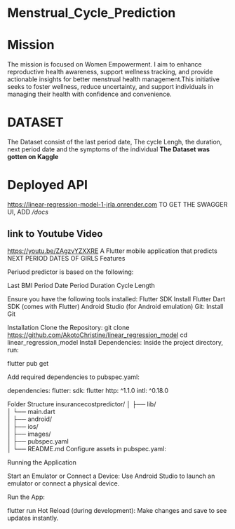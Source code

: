 # Menstrual_Cycle_Prediction

# Mission 
The mission is focused on Women Empowerment. I aim to enhance reproductive health awareness, support wellness tracking, and provide actionable insights for better menstrual health management.This initiative seeks to foster wellness, reduce uncertainty, and support individuals in managing their health with confidence and convenience.
# DATASET 
The Dataset consist of the last period date, The cycle Lengh, the duration, next period date  and the symptoms of the individual 
**The Dataset was gotten on Kaggle**
# Deployed API 
https://linear-regression-model-1-jrla.onrender.com
TO GET THE SWAGGER UI, ADD */docs*
## link to Youtube Video
https://youtu.be/ZAgzvYZXXRE
A Flutter mobile application that predicts NEXT PERIOD DATES OF GIRLS  Features

Periuod predictor is based on the following:

Last BMI Period Date
Period Duration 
Cycle Length

Ensure you have the following tools installed:
Flutter SDK
Install Flutter
Dart SDK (comes with Flutter)
Android Studio (for Android emulation)
Git: Install Git

Installation
Clone the Repository:
git clone https://github.com/AkotoChristine/linear_regression_model
cd linear_regression_model
Install Dependencies: Inside the project directory, run:

flutter pub get

Add required dependencies to pubspec.yaml:

dependencies:
  flutter:
    sdk: flutter
  http: ^1.1.0
  intl: ^0.18.0


Folder Structure
 insurancecostpredictor/
│
├── lib/                    
│   └── main.dart          
│
├── android/               
│
├── ios/                   
│
├── images/                
│
├── pubspec.yaml          
│
└── README.md
Configure assets in pubspec.yaml:


Running the Application

Start an Emulator or Connect a Device: Use Android Studio to launch an emulator or connect a physical device.

Run the App:

flutter run
Hot Reload (during development): Make changes and save to see updates instantly.


